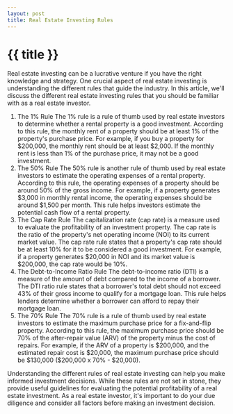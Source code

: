 ```yaml
---
layout: post
title: Real Estate Investing Rules
---
```

<h1>{{ title }}</h1>
<p>Real estate investing can be a lucrative venture if you have the right knowledge and strategy. One crucial aspect of real estate investing is understanding the different rules that guide the industry. In this article, we'll discuss the different real estate investing rules that you should be familiar with as a real estate investor.</p>

<ol>
<li>The 1% Rule
The 1% rule is a rule of thumb used by real estate investors to determine whether a rental property is a good investment. According to this rule, the monthly rent of a property should be at least 1% of the property's purchase price. For example, if you buy a property for $200,000, the monthly rent should be at least $2,000. If the monthly rent is less than 1% of the purchase price, it may not be a good investment.</li>

<li>The 50% Rule
The 50% rule is another rule of thumb used by real estate investors to estimate the operating expenses of a rental property. According to this rule, the operating expenses of a property should be around 50% of the gross income. For example, if a property generates $3,000 in monthly rental income, the operating expenses should be around $1,500 per month. This rule helps investors estimate the potential cash flow of a rental property.</li>

<li>The Cap Rate Rule
The capitalization rate (cap rate) is a measure used to evaluate the profitability of an investment property. The cap rate is the ratio of the property's net operating income (NOI) to its current market value. The cap rate rule states that a property's cap rate should be at least 10% for it to be considered a good investment. For example, if a property generates $20,000 in NOI and its market value is $200,000, the cap rate would be 10%.</li>

<li>The Debt-to-Income Ratio Rule
The debt-to-income ratio (DTI) is a measure of the amount of debt compared to the income of a borrower. The DTI ratio rule states that a borrower's total debt should not exceed 43% of their gross income to qualify for a mortgage loan. This rule helps lenders determine whether a borrower can afford to repay their mortgage loan.</li>

<li>The 70% Rule
The 70% rule is a rule of thumb used by real estate investors to estimate the maximum purchase price for a fix-and-flip property. According to this rule, the maximum purchase price should be 70% of the after-repair value (ARV) of the property minus the cost of repairs. For example, if the ARV of a property is $200,000, and the estimated repair cost is $20,000, the maximum purchase price should be $130,000 ($200,000 x 70% - $20,000).</li>
</ol>

<p>Understanding the different rules of real estate investing can help you make informed investment decisions. While these rules are not set in stone, they provide useful guidelines for evaluating the potential profitability of a real estate investment. As a real estate investor, it's important to do your due diligence and consider all factors before making an investment decision.</p>
